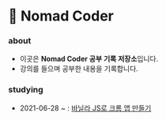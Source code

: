 # 📝 Nomad Coder

### about
- 이곳은 **Nomad Coder 공부 기록 저장소**입니다.
- 강의를 들으며 공부한 내용을 기록합니다.

### studying
- 2021-06-28 ~ : [바닐라 JS로 크롬 앱 만들기](https://nomadcoders.co/javascript-for-beginners)
